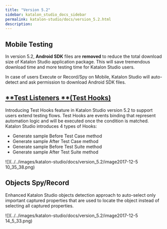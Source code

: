 ```yaml
---
title: "Version 5.2" 
sidebar: katalon_studio_docs_sidebar
permalink: katalon-studio/docs/version_5.2.html 
description: 
---
```

**Mobile Testing**
------------------

In version 5.2, **Android SDK** files are **removed** to reduce the total download size of Katalon Studio application package. This will save tremendous download time and more testing time for Katalon Studio users. 

In case of users Execute or Record/Spy on Mobile, Katalon Studio will auto-detect and ask permission to download Android SDK files. 

[**Test Listeners **(Test Hooks)](https://docs.katalon.com/x/7zhO)
------------------------------------------------------------------

Introducing Test Hooks feature in Katalon Studio version 5.2 to support users extend testing flows. Test Hooks are events binding that represent automation logic and will be executed once the condition is matched. Katalon Studio introduces 4 types of Hooks:

*   Generate sample Before Test Case method
*   Generate sample After Test Case method
*   Generate sample Before Test Suite method
*   Generate sample After Test Suite method  
    

![](../../images/katalon-studio/docs/version_5.2/image2017-12-5 10_35_38.png)

**Objects Spy/Record**
----------------------

Enhanced Katalon Studio objects detection approach to auto-select only important captured properties that are used to locate the object instead of selecting all captured properties.

![](../../images/katalon-studio/docs/version_5.2/image2017-12-5 14_5_33.png)